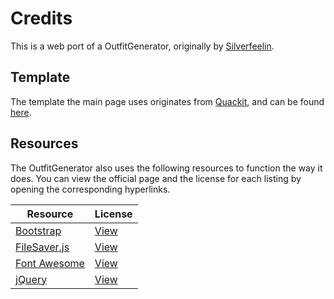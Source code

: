 # Credits
This is a web port of a OutfitGenerator, originally by [Silverfeelin](https://github.com/Silverfeelin).

## Template
The template the main page uses originates from [Quackit](http://www.quackit.com/), and can be found [here](http://www.quackit.com/html/templates/corporate_website_templates.cfm).

## Resources
The OutfitGenerator also uses the following resources to function the way it does. You can view the official page and the license for each listing by opening the corresponding hyperlinks.

Resource | License
--- | ---
[Bootstrap](http://getbootstrap.com/) | [View](https://github.com/Silverfeelin/Starbound-Hatter/blob/master/licenses/BOOTSTRAP)
[FileSaver.js](https://github.com/eligrey/FileSaver.js/) | [View](https://github.com/Silverfeelin/Starbound-Hatter/blob/master/licenses/FILESAVERJS)
[Font Awesome](http://fontawesome.io/) | [View](http://fontawesome.io/license/)
[jQuery](https://jquery.com/) | [View](https://github.com/Silverfeelin/Starbound-Hatter/blob/master/licenses/JQUERY)
